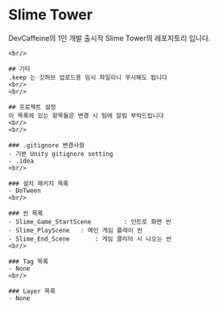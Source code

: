 # Slime Tower
DevCaffeine의 1인 개발 출시작 Slime Tower의 레포지토리 입니다.
<br/>

```
<br/>

## 기타
.keep 는 깃허브 업로드용 임시 파일이니 무시해도 됩니다
<br/>
<br/>

## 프로젝트 설정
이 목록에 있는 항목들은 변경 시 팀에 알림 부탁드립니다
<br/>
<br/>

### .gitignore 변경사항
- 기본 Unity gitignore setting
- .idea
<br/>

### 설치 패키지 목록
- DoTween
<br/>

### 씬 목록
- Slime_Game_StartScene			: 인트로 화면 씬
- Slime_PlayScene	: 메인 게임 플레이 씬
- Slime_End_Scene		: 게임 클리어 시 나오는 씬
<br/>

### Tag 목록
- None
<br/>

### Layer 목록
- None

